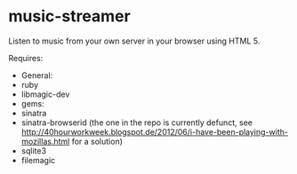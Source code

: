 music-streamer
==============
Listen to music from your own server in your browser using HTML 5.

Requires: 
 * General:
  * ruby
  * libmagic-dev
 * gems:
  * sinatra
  * sinatra-browserid (the one in the repo is currently defunct, see http://40hourworkweek.blogspot.de/2012/06/i-have-been-playing-with-mozillas.html for a solution)
  * sqlite3
  * filemagic
